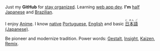 Just my **GitHub** for
[stay organized](https://www.youtube.com/watch?v=s8yT8Eh_efE). Learning [web app dev](http://www.sitepoint.com/long-live-web-app/). 
**I'm** [half Japanese](https://en.wikipedia.org/wiki/H%C4%81fu) and [Brazilian](https://en.wikipedia.org/wiki/Japanese_Brazilian).

I enjoy [Anime](https://en.wikipedia.org/wiki/Anime).
I know [native](https://en.wikipedia.org/wiki/Native_language) [Portuguese](https://en.wikipedia.org/wiki/Portuguese_language),
[English](https://en.wikipedia.org/wiki/English_language)
and basic 
[<ruby>日本語<rt>に ほん ご</ruby> (Japanese)](https://en.wikipedia.org/wiki/Japanese_language). 

Be pioneer and modernize tradition. Power words: [Gestalt](https://www.youtube.com/watch?v=LlzuJqZ797U), [Insight](https://www.youtube.com/watch?v=LlzuJqZ797U), [Kaizen](https://www.youtube.com/watch?v=jRdTFis4-3Q), [Remix](http://everythingisaremix.info/watch-the-series/). 





